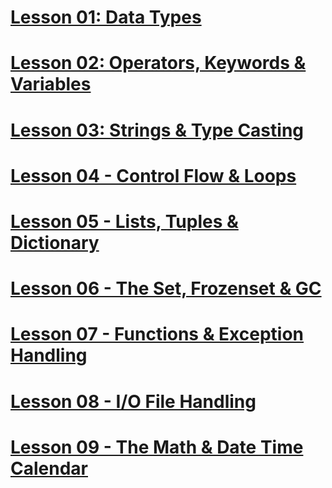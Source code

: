 # [Lesson 01: Data Types](https://colab.research.google.com/drive/1rXPCVw6QAcagyyuAc_F40l60i9wL6mYk?usp=sharing)

# [Lesson 02: Operators, Keywords & Variables](https://colab.research.google.com/drive/13cD6aQrWjSixRXlfxpW_S-53xguPW4-q?usp=sharing)

# [Lesson 03: Strings & Type Casting](https://colab.research.google.com/drive/1_pFy63oLCkNryK0vbTBR7IypgocMD2eL?usp=sharing)

# [Lesson 04 - Control Flow & Loops](https://colab.research.google.com/drive/1IWK3vtsQ2PLqyhI_QNV_ri_WaxzVNxIn?usp=sharing)

# [Lesson 05 - Lists, Tuples & Dictionary](https://colab.research.google.com/drive/1_pJrMTQMCBr8XHGEgxpbPNQIeyMpOKZ4?usp=sharing)

# [Lesson 06 - The Set, Frozenset & GC](https://colab.research.google.com/drive/1q8xYFk_sT9kfi-c3RYPk9U5ACju4ouvO?usp=sharing)

# [Lesson 07 - Functions & Exception Handling](https://colab.research.google.com/drive/1tS2Efu1_9PdXXfg7qVOTk9Wng2nsTJA8?usp=sharing)

# [Lesson 08 - I/O File Handling](https://colab.research.google.com/drive/1sCVbHinwDwOCtZoiJ4yzp6X6FdxAHZgM?usp=sharing)

# [Lesson 09 - The Math & Date Time Calendar](https://colab.research.google.com/drive/1Wc0Ir6x-UyKM0nELdQSKfj4XxELIY0lw?usp=sharing)

 
